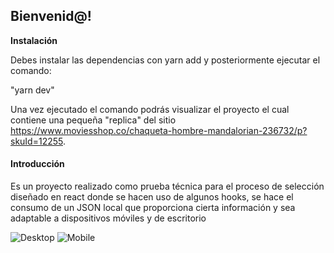 ## Bienvenid@!
**Instalación**

Debes instalar las dependencias con yarn add y posteriormente ejecutar el comando: 

"yarn dev"

Una vez ejecutado el comando podrás visualizar el proyecto el cual contiene una pequeña "replica" del sitio https://www.moviesshop.co/chaqueta-hombre-mandalorian-236732/p?skuId=12255.

#### Introducción

Es un proyecto realizado como prueba técnica para el proceso de selección diseñado en react donde se hacen uso de algunos hooks, se hace el consumo de un JSON local que proporciona cierta información y sea adaptable a dispositivos móviles y de escritorio

![Desktop](https://i.postimg.cc/PrSq3LpL/Desktop.png)
![Mobile](https://postimg.cc/HjNdpyXB)
